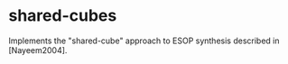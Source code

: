 shared-cubes
============

Implements the "shared-cube" approach to ESOP synthesis described in [Nayeem2004].